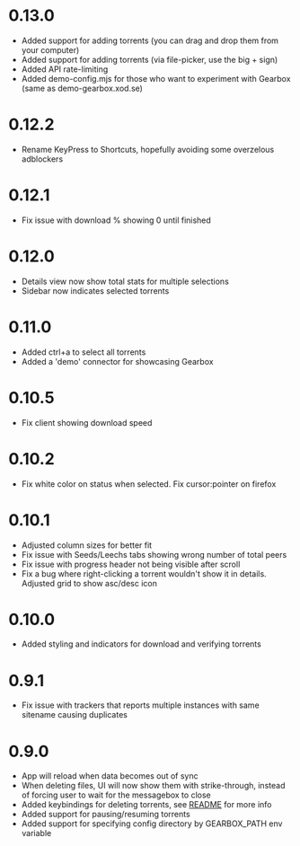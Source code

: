 # 0.13.0

- Added support for adding torrents (you can drag and drop them from your computer)
- Added support for adding torrents (via file-picker, use the big + sign)
- Added API rate-limiting
- Added demo-config.mjs for those who want to experiment with Gearbox (same as demo-gearbox.xod.se)

# 0.12.2

- Rename KeyPress to Shortcuts, hopefully avoiding some overzelous adblockers

# 0.12.1

- Fix issue with download % showing 0 until finished

# 0.12.0

- Details view now show total stats for multiple selections
- Sidebar now indicates selected torrents

# 0.11.0

- Added ctrl+a to select all torrents
- Added a 'demo' connector for showcasing Gearbox

# 0.10.5

- Fix client showing download speed

# 0.10.2

- Fix white color on status when selected. Fix cursor:pointer on firefox

# 0.10.1

- Adjusted column sizes for better fit
- Fix issue with Seeds/Leechs tabs showing wrong number of total peers
- Fix issue with progress header not being visible after scroll
- Fix a bug where right-clicking a torrent wouldn't show it in details. Adjusted grid to show asc/desc icon

# 0.10.0

- Added styling and indicators for download and verifying torrents

# 0.9.1

- Fix issue with trackers that reports multiple instances with same sitename causing duplicates

# 0.9.0

- App will reload when data becomes out of sync
- When deleting files, UI will now show them with strike-through, instead of forcing user to wait for the messagebox to close
- Added keybindings for deleting torrents, see [README](README.md) for more info
- Added support for pausing/resuming torrents
- Added support for specifying config directory by GEARBOX_PATH env variable
